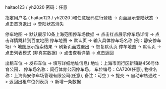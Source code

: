 haitao123 / yh2020 密码：任意

<!-- 可演示功能 首页 -->
指定用户名 ( haitao123 / yh2020 )和任意密码进行登陆 -> 页面展示登陆状态 -> 点击首页退出 -> 登陆状态消失

<!-- 可演示功能 停车地图 -->
停车地图 -> 默认展示10条上海范围停车场数据 -> 点击红点展示停车场详情 -> 点击详情跳转到百度地图 
停车地图 -> 默认页 -> 输入具体停车场名称 (例：静安停车场) -> 地图展示搜索结果 -> 刷新页面或退出 -> 恢复默认页
停车地图 -> 默认页 -> 点击列表模式 (非真实数据) -> 点击查看详情 -> 点击返回

<!-- 可演示功能  -->

<!-- 可演示功能 出租车位 -->
出租车位 -> 发布车位 -> 填写详细地址信息(
    地址：上海市闵行区新镇路456号体育公园，
    停车场名称：闵行体育公园停车场，
    车位编号：CA720(任意),
    物业名称：上海尚安停车场管理有限公司(任意),
    备注：可空
) -> 提交 -> 自动审核通过 -> 返回出租车位列表页 -> 新增一条数据

